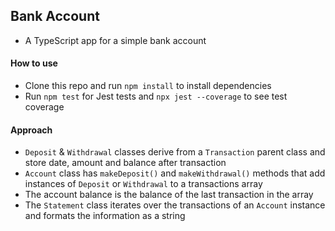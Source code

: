 ## Bank Account

- A TypeScript app for a simple bank account

#### How to use

- Clone this repo and run `npm install` to install dependencies
- Run `npm test` for Jest tests and `npx jest --coverage` to see test coverage

#### Approach

- `Deposit` & `Withdrawal` classes derive from a `Transaction` parent class and store date, amount and balance after transaction
- `Account` class has `makeDeposit()` and `makeWithdrawal()` methods that add instances of `Deposit` or `Withdrawal` to a transactions array
- The account balance is the balance of the last transaction in the array
- The `Statement` class iterates over the transactions of an `Account` instance and formats the information as a string
